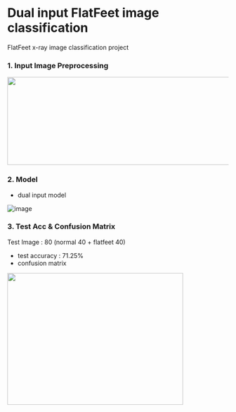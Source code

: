 # Dual input FlatFeet image classification
FlatFeet x-ray image classification project
### 1. Input Image Preprocessing
 <img src="https://user-images.githubusercontent.com/87134443/190317108-bf064471-a59e-4015-8cfe-09933a446341.jpg" width="600" height="200"/>

### 2. Model
 - dual input model
 
 ![image](https://user-images.githubusercontent.com/87134443/190319163-dc0cef83-ea7f-4b54-81ec-17709dc8f03a.png)

### 3. Test Acc & Confusion Matrix
Test Image : 80 (normal 40 + flatfeet 40)
- test accuracy : 71.25%
- confusion matrix
 <img src="https://user-images.githubusercontent.com/87134443/190314993-27daa09b-d934-487f-9aec-a23ad0cc6bed.png" width="400" height="300"/>
